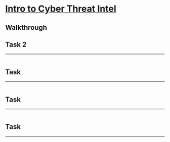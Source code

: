# [Intro to Cyber Threat Intel](https://tryhackme.com/room/cyberthreatintel)

## Walkthrough


## Task 2

****
```shell

```

## Task 

****
```shell

```

## Task 

****
```shell

```

## Task 

****
```shell

```
